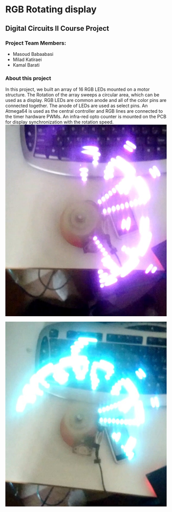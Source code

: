 # RGB Rotating display
## Digital Circuits II Course Project
### Project Team Members:
- Masoud Babaabasi
- Milad Katiraei
- Kamal Barati
### About this project
In this project, we built an array of 16 RGB LEDs mounted on a motor structure. The Rotation of the array sweeps a circular area, which can be used as a display.
RGB LEDs are common anode and all of the color pins are connected together. The anode of LEDs are used as select pins. An Atmega64 is used as the central controller and RGB lines are connected to the timer hardware PWMs. An infra-red opto counter is mounted on the PCB for display synchronization with the rotation speed.
![pic1](./pic1.jpg)

![pic2](./pic2.jpg)